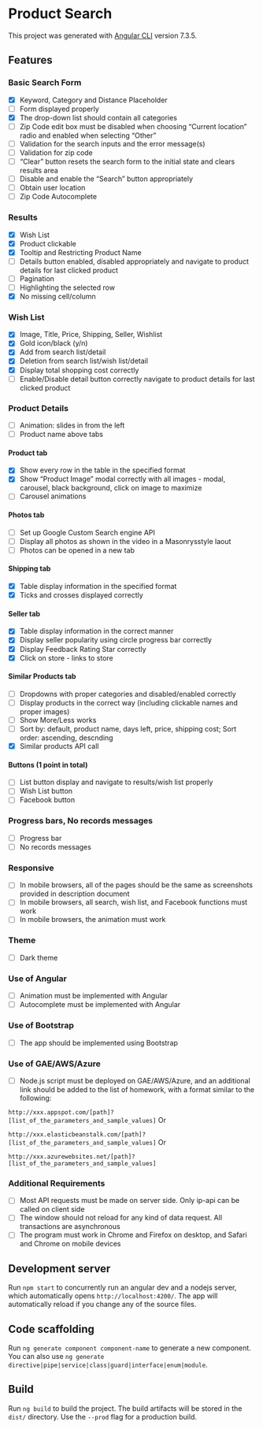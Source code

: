 # Product Search

This project was generated with [Angular CLI](https://github.com/angular/angular-cli) version 7.3.5.

## Features

### Basic Search Form
- [x] Keyword, Category and Distance Placeholder 
- [ ] Form displayed properly 
- [x] The drop-down list should contain all categories 
- [ ] Zip Code edit box must be disabled when choosing “Current location” radio and enabled 
when selecting “Other” 
- [ ] Validation for the search inputs and the error message(s) 
- [ ] Validation for zip code 
- [ ] “Clear” button resets the search form to the initial state and clears results area 
- [ ] Disable and enable the “Search” button appropriately 
- [ ] Obtain user location 
- [ ] Zip Code Autocomplete

### Results
- [x] Wish List 
- [x] Product clickable 
- [x] Tooltip and Restricting Product Name 
- [ ] Details button enabled, disabled appropriately and navigate to product details for last clicked product 
- [ ] Pagination 
- [ ] Highlighting the selected row 
- [x] No missing cell/column 

### Wish List
- [x] Image, Title, Price, Shipping, Seller, Wishlist
- [x] Gold icon/black (y/n)
- [x] Add from search list/detail 
- [x] Deletion from search list/wish list/detail 
- [x] Display total shopping cost correctly 
- [ ] Enable/Disable detail button correctly navigate to product details for last clicked product

### Product Details
- [ ] Animation: slides in from the left
- [ ] Product name above tabs 

#### Product tab
- [x] Show every row in the table in the specified format
- [x] Show “Product Image” modal correctly with all images - modal, carousel, black background, click on image to maximize
- [ ] Carousel animations

#### Photos tab 
- [ ] Set up Google Custom Search engine API
- [ ] Display all photos as shown in the video in a Masonrysstyle laout
- [ ] Photos can be opened in a new tab

#### Shipping tab 
- [x] Table display information in the specified format 
- [x] Ticks and crosses displayed correctly

#### Seller tab 
- [x] Table display information in the correct manner 
- [x] Display seller popularity using circle progress bar correctly
- [x] Display Feedback Rating Star correctly
- [x] Click on store - links to store

#### Similar Products tab 
- [ ] Dropdowns with proper categories and disabled/enabled correctly
- [ ] Display products in the correct way (including clickable names and proper images)
- [ ] Show More/Less works
- [ ] Sort by: default, product name, days left, price, shipping cost; Sort order: ascending, descnding
- [x] Similar products API call

#### Buttons (1 point in total) 
- [ ] List button display and navigate to results/wish list properly
- [ ] Wish List button
- [ ] Facebook button

### Progress bars, No records messages
- [ ] Progress bar
- [ ] No records messages

### Responsive
- [ ] In mobile browsers, all of the pages should be the same as screenshots provided in description document 
- [ ] In mobile browsers, all search, wish list, and Facebook functions must work 
- [ ] In mobile browsers, the animation must work

### Theme
- [ ] Dark theme

### Use of Angular 
- [ ] Animation must be implemented with Angular
- [ ] Autocomplete must be implemented with Angular

### Use of Bootstrap 
- [ ] The app should be implemented using Bootstrap

### Use of GAE/AWS/Azure 
- [ ] Node.js script must be deployed on GAE/AWS/Azure, and an additional link should be added to the list of homework, with a format similar to the following:

`http://xxx.appspot.com/[path]?[list_of_the_parameters_and_sample_values]`
Or

`http://xxx.elasticbeanstalk.com/[path]?[list_of_the_parameters_and_sample_values]`
Or 

`http://xxx.azurewebsites.net/[path]?[list_of_the_parameters_and_sample_values]`


### Additional Requirements 
- [ ] Most API requests must be made on server side. Only ip-api can be called on client side
- [ ] The window should not reload for any kind of data request. All transactions are asynchronous
- [ ] The program must work in Chrome and Firefox on desktop, and Safari and Chrome on mobile devices

## Development server

Run `npm start` to concurrently run an angular dev and a nodejs server, which automatically opens `http://localhost:4200/`. The app will automatically reload if you change any of the source files.

## Code scaffolding

Run `ng generate component component-name` to generate a new component. You can also use `ng generate directive|pipe|service|class|guard|interface|enum|module`.

## Build

Run `ng build` to build the project. The build artifacts will be stored in the `dist/` directory. Use the `--prod` flag for a production build.

